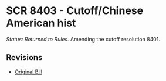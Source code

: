 # SCR 8403 - Cutoff/Chinese American hist
*Status: Returned to Rules.*
Amending the cutoff resolution 8401.

## Revisions
* [Original Bill](1/)